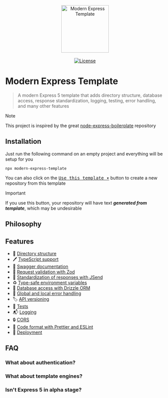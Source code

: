 <div align="center">
  <a href="https://github.com/willpinha/modern-express-template">
    <img width="150" alt="Modern Express Template" src="https://github.com/willpinha/modern-express-template/assets/86596621/94518c9d-92e2-4b3d-abe7-a5823a66a9d7" />
  </a>
</div>

<br />

<div align="center">
  <a href="https://github.com/willpinha/modern-express-template/blob/master/LICENSE">
    <img alt="License" src="https://img.shields.io/github/license/willpinha/modern-express-template?style=flat-square&link=https%3A%2F%2Fgithub.com%2Fwillpinha%2Fmodern-express-template%2Fblob%2Fmaster%2FLICENSE" />
  </a>
</div>

# Modern Express Template

> A modern Express 5 template that adds directory structure, database access, response standardization, logging, testing, error handling, and many other features

> [!NOTE]
> This project is inspired by the great [node-express-boilerplate](https://github.com/hagopj13/node-express-boilerplate) repository

## Installation

Just run the following command on an empty project and everything will be setup for you

```
npx modern-express-template
```

You can also click on the <kbd>[Use this template ▾](https://github.com/new?template_name=modern-express-template&template_owner=willpinha)</kbd>
button to create a new repository from this template

> [!IMPORTANT]
> If you use this button, your repository will have text ***generated from template***, which may be undesirable

## Philosophy



## Features

- 📂 [Directory structure]()
- 🖊️ [TypeScript support]()
- 📖 [Swagger documentation]()
- 🔎 [Request validation with Zod]()
- 📮 [Standardization of responses with JSend]()
- ♻️ [Type-safe environment variables]()
- 💾 [Database access with Drizzle ORM]()
- 🧯 [Global and local error handling]()
- 🏷️ [API versioning]()
- 🧪 [Tests]()
- 📬 [Logging]()
- 🔒 [CORS]()
- 📐 [Code format with Prettier and ESLint]()
- 🚀 [Deployment]()

## FAQ

### What about authentication?

### What about template engines?

### Isn't Express 5 in alpha stage?
